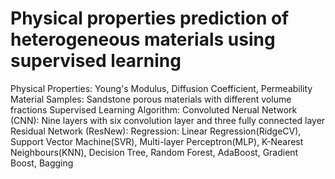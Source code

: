 # Physical properties prediction of heterogeneous materials using supervised learning

Physical Properties: Young's Modulus, Diffusion Coefficient, Permeability
Material Samples: Sandstone porous materials with different volume fractions
Supervised Learning Algorithm:
       Convoluted Nerual Network (CNN): Nine layers with six convolution layer and three fully connected layer
       Residual Network (ResNew): 
       Regression: Linear Regression(RidgeCV), Support Vector Machine(SVR), Multi-layer Perceptron(MLP), K-Nearest Neighbours(KNN), Decision Tree, Random Forest, AdaBoost, Gradient Boost, Bagging
